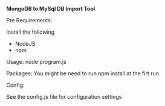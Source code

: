 **MongoDB to MySql DB Import Tool**


Pre Requirements:

Install the following
* NodeJS
* npm

Usage:
node program.js

Packages:
You might be need to run npm install at the firt run

Config:

See the config.js file for configuration settings
